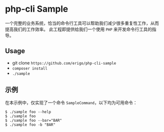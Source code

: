 # php-cli Sample

一个完整的业务系统，恰当的命令行工具可以帮助我们减少很多重复性工作，从而提高我们的工作效率。
此工程即提供给我们一个使用 `PHP` 来开发命令行工具的指导。

## Usage

* git clone `https://github.com/erigo/php-cli-sample`
* `composer install`
* `./sample`

## 示例

在本示例中，仅实现了一个命令 `SampleCommand`，以下均为可用命令：
```
$ ./sample foo --help
$ ./sample foo
$ ./sample foo --bar="BAR"
$ ./sample foo -b "BAR"
```